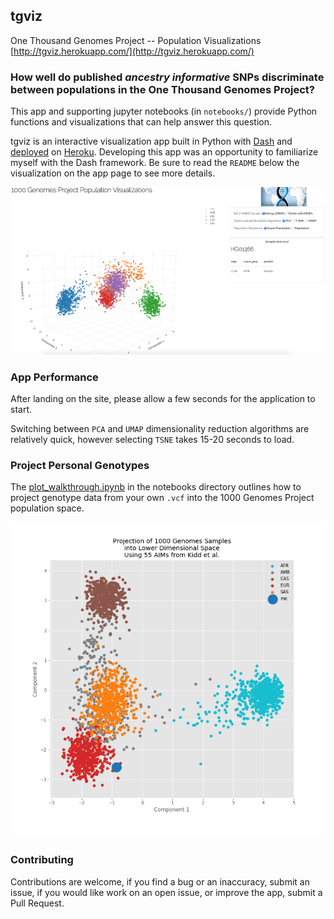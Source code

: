 ## tgviz
One Thousand Genomes Project --  Population Visualizations  
[http://tgviz.herokuapp.com/](http://tgviz.herokuapp.com/)

### How well do published *ancestry informative* SNPs discriminate between populations in the One Thousand Genomes Project?  
This app and supporting jupyter notebooks (in `notebooks/`) provide Python functions and visualizations that can help answer this question.

tgviz is an interactive visualization app built in Python with [Dash](https://plot.ly/products/dash/) and [deployed](https://dash.plot.ly/deployment) on [Heroku](https://heroku.com). Developing this app was an opportunity to familiarize myself with the Dash framework. Be sure to read the `README` below the visualization on the app page to see more details.

![screenshot](tgviz_screenshot.png)

### App Performance
After landing on the site, please allow a few seconds for the application to start.

Switching between `PCA` and `UMAP` dimensionality reduction algorithms are relatively quick, however selecting `TSNE` takes 15-20 seconds to load.

### Project Personal Genotypes
The [plot_walkthrough.ipynb](https://github.com/arvkevi/tgviz/blob/master/notebooks/plot_walkthrough.ipynb) in the notebooks directory outlines how to project genotype data from your own `.vcf` into the 1000 Genomes Project population space.


![mev1kgp](me_vs_1kgp.png)


### Contributing
Contributions are welcome, if you find a bug or an inaccuracy, submit an issue, if you would like work on an open issue, or improve the app, submit a Pull Request.
